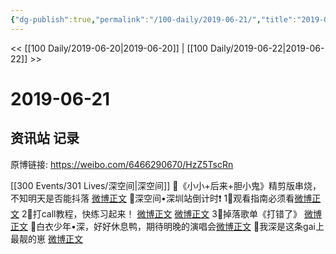 ```yaml
---
{"dg-publish":true,"permalink":"/100-daily/2019-06-21/","title":"2019-06-21"}
---
```



<< [[100 Daily/2019-06-20\|2019-06-20]] | [[100 Daily/2019-06-22\|2019-06-22]] >>

# 2019-06-21

## 资讯站 记录

原博链接: https://weibo.com/6466290670/HzZ5TscRn

[[300 Events/301 Lives/深空间\|深空间]]
🌻《小小+后来+胆小鬼》精剪版串烧，不知明天是否能抖落
[微博正文](https://m.weibo.cn/6466290670/4385529535254736)
🌻深空间•深圳站倒计时❗️
1⃣️观看指南必须看[微博正文](https://m.weibo.cn/6466290670/4385636947561338)
2⃣️打call教程，快练习起来！
[微博正文](https://m.weibo.cn/6466290670/4385552113570511)
[微博正文](https://m.weibo.cn/6466290670/4385598120569915)
3⃣️掉落歌单《打错了》
[微博正文](https://m.weibo.cn/6466290670/4385712717681768)
🌻白衣少年•深，好好休息鸭，期待明晚的演唱会[微博正文](https://m.weibo.cn/6466290670/4385723421174665)
🌻我深是这条gai上最靓的崽
[微博正文](https://m.weibo.cn/6466290670/4385739200581411)
